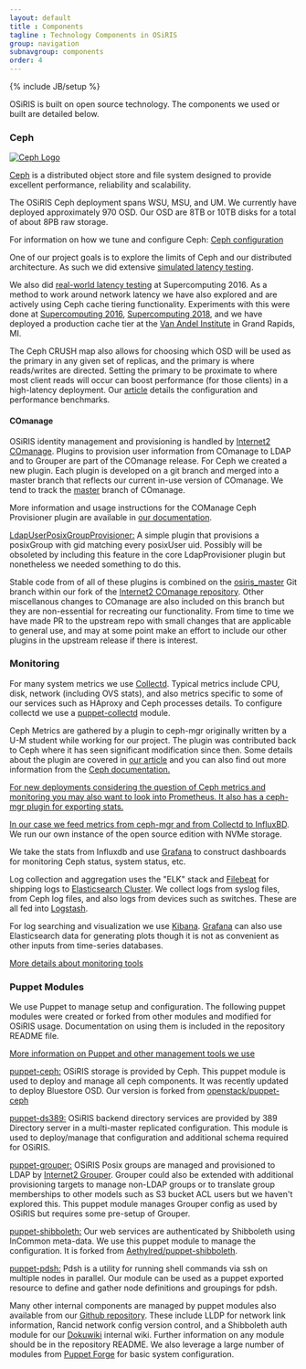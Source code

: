```yaml
---
layout: default
title : Components
tagline : Technology Components in OSiRIS
group: navigation
subnavgroup: components
order: 4
---
```

{% include JB/setup %}

OSiRIS is built on open source technology.  The components we used or built are detailed below.

<h3>Ceph</h3>

[![Ceph Logo]({{IMAGE_PATH}}/logos/ceph.png)](http://www.ceph.com)

[Ceph](http://www.ceph.com) is a distributed object store and file system designed to provide excellent performance, reliability and scalability.  

The OSiRIS Ceph deployment spans WSU, MSU, and UM.  We currently have deployed approximately 970 OSD.  Our OSD are 8TB or 10TB disks for a total of about 8PB raw storage.

For information on how we tune and configure Ceph:  <a href="/components/ceph">Ceph configuration</a>

One of our project goals is to explore the limits of Ceph and our distributed architecture.  As such we did extensive <a href="/components/ceph/latency.html">simulated latency testing</a>.

We also did <a href="{% post_url 2016-11-15-provisioning-osiris-at-sc16 %}">real-world latency testing</a> at Supercomputing 2016.  As a method to work around network latency we have also explored and are actively using Ceph cache tiering functionality.  Experiments with this were done at <a href="{% post_url 2016-11-16-ceph-cache-tiering-with-liqid-nvme-at-sc16 %}">Supercomputing 2016</a>, <a href="{% post_url 2018-11-19-osiris-at-supercomputing-2018 %}">Supercomputing 2018</a>, and we have deployed a production cache tier at the <a href="/domains/vai.html">Van Andel Institute</a> in Grand Rapids, MI.  

The Ceph CRUSH map also allows for choosing which OSD will be used as the primary in any given set of replicas, and the primary is where reads/writes are directed.  Setting the primary to be proximate to where most client reads will occur can boost performance (for those clients) in a high-latency deployment.  Our <a href="{% post_url 2019-03-01-ceph-osd-site-affinity %}">article</a> details the configuration and performance benchmarks. 

<h4>COmanage</h4>

OSiRIS identity management and provisioning is handled by <a href="https://www.internet2.edu/products-services/trust-identity/comanage/">Internet2 COmanage</a>.  Plugins to provision user information from COmanage to LDAP and to Grouper are part of the COmanage release.  For Ceph we created a new plugin.  Each plugin is developed on a git branch and merged into a master branch that reflects our current in-use version of COmanage.  We tend to track the <a href="https://github.com/Internet2/comanage-registry/tree/develop">master</a> branch of COmanage.  

More information and usage instructions for the COManage Ceph Provisioner plugin are available in <a href="cephprovisioner.html">our documentation</a>.  

<a class="ptitle" href="https://github.com/MI-OSiRIS/comanage-registry/tree/ldap_user_group/app/AvailablePlugin/LdapUserPosixGroupProvisioner">LdapUserPosixGroupProvisioner:</a> A simple plugin that provisions a posixGroup with gid matching every posixUser uid.  Possibly will be obsoleted by including this feature in the core LdapProvisioner plugin but nonetheless we needed something to do this.  

Stable code from of all of these plugins is combined on the <a href="https://github.com/MI-OSiRIS/comanage-registry/tree/osiris_master">osiris_master</a> Git branch within our fork of the <a href="https://github.com/Internet2/comanage-registry">Internet2 COmanage repository</a>.  Other miscellanous changes to COmanage are also included on this branch but they are non-essential for recreating our functionality.   From time to time we have made PR to the upstream repo with small changes that are applicable to general use, and may at some point make an effort to include our other plugins in the upstream release if there is interest.  

<h3>Monitoring</h3>

For many system metrics we use <a href="https://collectd.org/">Collectd</a>.  Typical metrics include CPU, disk, network (including OVS stats), and also metrics specific to some of our services such as HAproxy and Ceph processes details.  To configure collectd we use a <a href="https://forge.puppet.com/puppet/collectd">puppet-collectd</a> module.  

Ceph Metrics are gathered by a plugin to ceph-mgr originally written by a U-M student while working for our project.  The plugin was contributed back to Ceph where it has seen significant modification since then.  Some details about the plugin are covered in <a href="{% post_url 2017-12-7-the-influxdb-ceph-mgr-plugin %}">our article</a> and you can also find out more information from the <a href="http://docs.ceph.com/docs/master/mgr/influx/">Ceph documentation.

For new deployments considering the question of Ceph metrics and monitoring you may also want to look into Prometheus.  It also has a ceph-mgr plugin for exporting stats.  

In our case we feed metrics from ceph-mgr and from Collectd to <a href="https://www.influxdata.com/time-series-platform/influxdb/">InfluxBD</a>.  We run our own instance of the open source edition with NVMe storage.  

We take the stats from Influxdb and use <a href="https://grafana.com/">Grafana</a> to construct dashboards for monitoring Ceph status, system status, etc.  

Log collection and aggregation uses the "ELK" stack and [Filebeat](https://www.elastic.co/products/beats/filebeat) for shipping logs to [Elasticsearch Cluster](https://www.elastic.co/products/elasticsearch).  We collect logs from syslog files, from Ceph log files, and also logs from devices such as switches.  These are all fed into [Logstash](https://www.elastic.co/products/logstash).  

For log searching and visualization we use [Kibana](https://www.elastic.co/products/kibana).  [Grafana](http://grafana.org/) can also use Elasticsearch data for generating plots though it is not as convenient as other inputs from time-series databases.

<a href="/components/monitoring.html">More details about monitoring tools</a>

<h3>Puppet Modules</h3>
We use Puppet to manage setup and configuration.  The following puppet modules were created or forked from other modules and modified for OSiRIS usage.  Documentation on using them is included in the repository README file.

<a href="/components/management.html">More information on Puppet and other management tools we use</a>

<a class="ptitle" href="https://github.com/MI-OSiRIS/puppet-ceph">puppet-ceph:</a> OSiRIS storage is provided by Ceph.  This puppet module is used to deploy and manage all ceph components.  It was recently updated to deploy Bluestore OSD.  Our version is forked from <a href="https://github.com/openstack/puppet-ceph">openstack/puppet-ceph</a>

<a class="ptitle" href="https://github.com/MI-OSiRIS/puppet-ds389">puppet-ds389:</a>  OSiRIS backend directory services are provided by 389 Directory server in a multi-master replicated configuration.  This module is used to deploy/manage that configuration and additional schema required for OSiRIS.  

<a class="ptitle" href="https://github.com/MI-OSiRIS/puppet-grouper">puppet-grouper:</a> OSiRIS Posix groups are managed and provisioned to LDAP by <a href="https://www.internet2.edu/products-services/trust-identity/grouper/">Internet2 Grouper</a>.  Grouper could also be extended with additional provisioning targets to manage non-LDAP groups or to translate group memberships to other models such as S3 bucket ACL users but we haven't explored this.  This puppet module manages Grouper config as used by OSiRIS but requires some pre-setup of Grouper.  

<a class="ptitle" href="https://github.com/MI-OSiRIS/puppet-shibboleth">puppet-shibboleth:</a>  Our web services are authenticated by Shibboleth using InCommon meta-data.  We use this puppet module to manage the configuration.  It is forked from <a href="https://github.com/Aethylred/puppet-shibboleth">Aethylred/puppet-shibboleth</a>.

<a class="ptitle" href="https://github.com/MI-OSiRIS/puppet-pdsh">puppet-pdsh:</a>  Pdsh is a utility for running shell commands via ssh on multiple nodes in parallel.  Our module can be used as a puppet exported resource to define and gather node definitions and groupings for pdsh.  

Many other internal components are managed by puppet modules also available from our <a href="https://github.com/MI-OSiRIS">Github repository</a>.  These include LLDP for network link information, Rancid network config version control, and a Shibboleth auth module for our <a href="https://www.dokuwiki.org/dokuwiki#">Dokuwiki</a> internal wiki.  Further information on any module should be in the repository README.  We also leverage a large number of modules from <a href="http://forge.puppet.com">Puppet Forge</a> for basic system configuration.  






